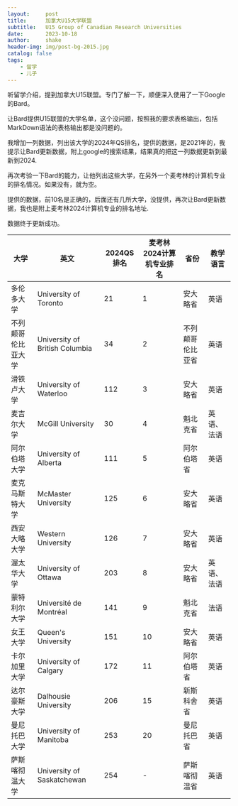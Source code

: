 ```yaml
---
layout:     post
title:      加拿大U15大学联盟
subtitle:   U15 Group of Canadian Research Universities
date:       2023-10-18
author:     shake
header-img: img/post-bg-2015.jpg
catalog: false
tags:
    - 留学
    - 儿子
---
```


听留学介绍，提到加拿大U15联盟。专门了解一下，顺便深入使用了一下Google的Bard。

让Bard提供U15联盟的大学名单，这个没问题，按照我的要求表格输出，包括MarkDown语法的表格输出都是没问题的。

我增加一列数据，列出该大学的2024年QS排名，提供的数据，是2021年的，我提示让Bard更新数据，附上google的搜索结果，结果真的把这一列数据更新到最新到2024.

再次考验一下Bard的能力，让他列出这些大学，在另外一个麦考林的计算机专业的排名情况。如果没有，就为空。

提供的数据，前10名是正确的，后面还有几所大学，没提供，再次让Bard更新数据，我也是附上麦考林2024计算机专业的排名地址.

数据终于更新成功。

| 大学 | 英文 | 2024QS排名 | 麦考林2024计算机专业排名 | 省份 | 教学语言 |
|---|---|---|---|---|---|
| 多伦多大学 | University of Toronto | 21 | 1 | 安大略省 | 英语 |
| 不列颠哥伦比亚大学 | University of British Columbia | 34 | 2 | 不列颠哥伦比亚省 | 英语 |
| 滑铁卢大学 | University of Waterloo | 112 | 3 | 安大略省 | 英语 |
| 麦吉尔大学 | McGill University | 30 | 4 | 魁北克省 | 英语、法语 |
| 阿尔伯塔大学 | University of Alberta | 111 | 5 | 阿尔伯塔省 | 英语 |
| 麦克马斯特大学 | McMaster University | 125 | 6 | 安大略省 | 英语 |
| 西安大略大学 | Western University | 126 | 7 | 安大略省 | 英语 |
| 渥太华大学 | University of Ottawa | 203 | 8 | 安大略省 | 英语、法语 |
| 蒙特利尔大学 | Université de Montréal | 141 | 9 | 魁北克省 | 法语 |
| 女王大学 | Queen's University | 151 | 10 | 安大略省 | 英语 |
| 卡尔加里大学 | University of Calgary | 172 | 11 | 阿尔伯塔省 | 英语 |
| 达尔豪斯大学 | Dalhousie University | 206 | 15 | 新斯科舍省 | 英语 |
| 曼尼托巴大学 | University of Manitoba | 253 | 20 | 曼尼托巴省 | 英语 |
| 萨斯喀彻温大学 | University of Saskatchewan | 254 | - | 萨斯喀彻温省 | 英语 |
